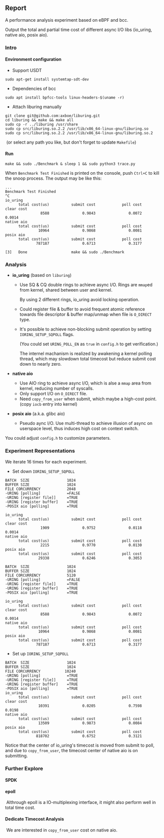 ## Report

A performance analysis experiment based on eBPF and bcc.

Output the total and partial time cost of different async I/O libs (io_uring, native aio, posix aio). 

### Intro

#### Environment configuration 

- Support USDT

```
sudo apt-get install systemtap-sdt-dev
```

- Dependencies of bcc

```
sudo apt install bpfcc-tools linux-headers-$(uname -r) 
```

- Attach liburing manually

```
git clone git@github.com:axboe/liburing.git
cd liburing && make && make all
sudo cp -r ../liburing /usr/share
sudo cp src/liburing.so.2.2 /usr/lib/x86_64-linux-gnu/liburing.so
sudo cp src/liburing.so.2.2 /usr/lib/x86_64-linux-gnu/liburing.so.2
```

​	(or select any path you like, but don't forget to update `Makefile`)

#### Run

```
make && sudo ./Benchmark & sleep 1 && sudo python3 trace.py
```

When `Benchmark Test Finished` is printed on the console, push `Ctrl+C` to kill the snoop process. The output may be like this: 

```
...
Benchmark Test Finished
^C
io_uring
      total cost(us)          submit cost            poll cost           clear cost
                8588               0.9843               0.0072               0.0014
native aio
      total cost(us)          submit cost            poll cost
               10964               0.9868               0.0081
posix aio
      total cost(us)          submit cost            poll cost
              787187               0.6713               0.3177
              
[3]   Done                    make && sudo ./Benchmark
```

### Analysis

- **io_uring** (based on `liburing`)

  - Use SQ & CQ double rings to achieve async I/O. Rings are `mmap`ed from kernel, shared between user and kernel.

    By using 2 different rings, io_uring avoid locking operation.

  - Could register file & buffer to avoid frequent atomic reference towards file descriptor & buffer map/unmap when file is `O_DIRECT` type.

  - It's possible to achieve non-blocking submit operation by setting `IORING_SETUP_SQPOLL` flags.

    (You could set `URING_POLL_EN` as `true` in `config.h` to get verification.)

    The internel machanism is realized by awakening a kernel polling thread, which may slowdown total timecost but reduce submit cost down to nearly zero.

- **native aio**
  - Use AIO ring to achieve async I/O, which is alse a `mmap` area from kernel, reducing number of syscalls.
  - Only support I/O on `O_DIRECT` file.
  - Need `copy_from_user` when submit, which maybe a high-cost point. (copy `iocb` entry into kernel)

- **posix aio** (a.k.a. glibc aio)
  - Pseudo aync I/O. Use multi-thread to achieve illusion of async on userspace level, thus induces high cost on context switch. 

You could adjust `config.h` to customize parameters. 

### Experiment Representations

We iterate 16 times for each experiment.

- Set down `IORING_SETUP_SQPOLL`

```
BATCH  SIZE                 1024
BUFFER SIZE                 1024
FILE CORCURRENCY            2048
-URING [polling]			=FALSE
-URING [register file]]		=TRUE
-URING [register buffer]	=TRUE
-POSIX aio [polling]		=TRUE

io_uring
      total cost(us)          submit cost            poll cost           clear cost
                1909               0.9752               0.0118               0.0014
native aio
      total cost(us)          submit cost            poll cost
                2215               0.9770               0.0130
posix aio
      total cost(us)          submit cost            poll cost
               29338               0.6246               0.3053
```



```
BATCH  SIZE                 1024
BUFFER SIZE                 1024
FILE CORCURRENCY            5120
-URING [polling]			=FALSE
-URING [register file]]		=TRUE
-URING [register buffer]	=TRUE
-POSIX aio [polling]		=TRUE

io_uring
      total cost(us)          submit cost            poll cost           clear cost
                8588               0.9843               0.0072               0.0014
native aio
      total cost(us)          submit cost            poll cost
               10964               0.9868               0.0081
posix aio
      total cost(us)          submit cost            poll cost
              787187               0.6713               0.3177
```

- Set up `IORING_SETUP_SQPOLL`

```
BATCH  SIZE                 1024
BUFFER SIZE                 1024
FILE CORCURRENCY           10240
-URING [polling]			=TRUE
-URING [register file]]		=TRUE
-URING [register buffer]	=TRUE
-POSIX aio [polling]		=TRUE
io_uring
      total cost(us)          submit cost            poll cost           clear cost
               10391               0.0205               0.7598               0.0198
native aio
      total cost(us)          submit cost            poll cost
               13509               0.9873               0.0084
posix aio
      total cost(us)          submit cost            poll cost
              818702               0.6752               0.3121
```

Notice that the center of io_uring's timecost is moved from submit to poll, and due to `copy_from_user`, the timecost center of native aio is on submitting.

### Further Explore

#### SPDK

#### epoll

​	Althrough epoll is a IO-multiplexing interface, it might also perform well in total time cost.

#### Dedicate Timecost Analysis

​	We are interested in `copy_from_user` cost on native aio.